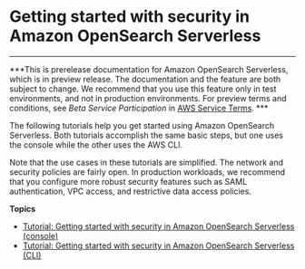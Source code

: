 # Getting started with security in Amazon OpenSearch Serverless<a name="serverless-tutorials"></a>

****  
***This is prerelease documentation for Amazon OpenSearch Serverless, which is in preview release\. The documentation and the feature are both subject to change\. We recommend that you use this feature only in test environments, and not in production environments\. For preview terms and conditions, see *Beta Service Participation* in [AWS Service Terms](https://aws.amazon.com/service-terms/)\. *** 

The following tutorials help you get started using Amazon OpenSearch Serverless\. Both tutorials accomplish the same basic steps, but one uses the console while the other uses the AWS CLI\.

Note that the use cases in these tutorials are simplified\. The network and security policies are fairly open\. In production workloads, we recommend that you configure more robust security features such as SAML authentication, VPC access, and restrictive data access policies\.

**Topics**
+ [Tutorial: Getting started with security in Amazon OpenSearch Serverless \(console\)](gsg-serverless.md)
+ [Tutorial: Getting started with security in Amazon OpenSearch Serverless \(CLI\)](gsg-serverless-cli.md)